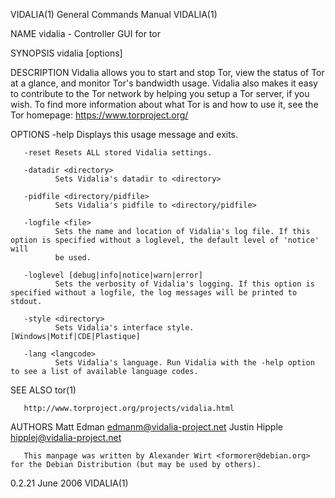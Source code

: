 VIDALIA(1)                                                    General Commands Manual                                                   VIDALIA(1)

NAME
       vidalia - Controller GUI for tor

SYNOPSIS
       vidalia [options]

DESCRIPTION
       Vidalia allows you to start and stop Tor, view the status of Tor at a glance, and monitor Tor's bandwidth usage. Vidalia also makes it easy
       to contribute to the Tor network by helping you setup a Tor server, if you wish.  To find more information about what Tor is and how to use
       it, see the Tor homepage: https://www.torproject.org/

OPTIONS
       -help Displays this usage message and exits.

       -reset Resets ALL stored Vidalia settings.

       -datadir <directory>
              Sets Vidalia's datadir to <directory>

       -pidfile <directory/pidfile>
              Sets Vidalia's pidfile to <directory/pidfile>

       -logfile <file>
              Sets the name and location of Vidalia's log file. If this option is specified without a loglevel, the default level of 'notice' will
              be used.

       -loglevel [debug|info|notice|warn|error]
              Sets the verbosity of Vidalia's logging. If this option is specified without a logfile, the log messages will be printed to stdout.

       -style <directory>
              Sets Vidalia's interface style. [Windows|Motif|CDE|Plastique]

       -lang <langcode>
              Sets Vidalia's language. Run Vidalia with the -help option to see a list of available language codes.

SEE ALSO
       tor(1)

       http://www.torproject.org/projects/vidalia.html

AUTHORS
       Matt Edman <edmanm@vidalia-project.net>
       Justin Hipple <hipplej@vidalia-project.net>

       This manpage was written by Alexander Wirt <formorer@debian.org> for the Debian Distribution (but may be used by others).

0.2.21                                                               June 2006                                                          VIDALIA(1)
